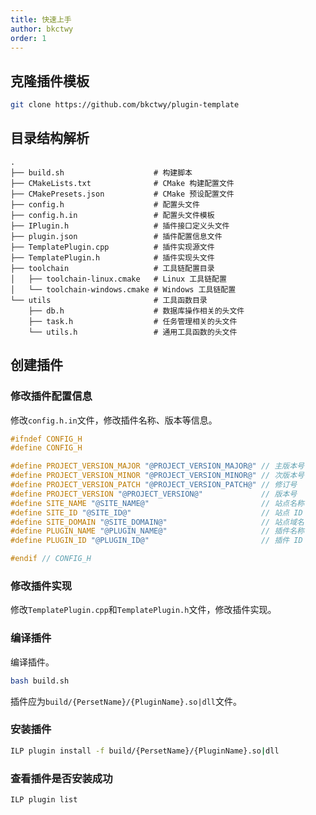 ```yaml
---
title: 快速上手
author: bkctwy
order: 1
---
```


## 克隆插件模板
```bash
git clone https://github.com/bkctwy/plugin-template
```

## 目录结构解析
```
.
├── build.sh                    # 构建脚本
├── CMakeLists.txt              # CMake 构建配置文件
├── CMakePresets.json           # CMake 预设配置文件
├── config.h                    # 配置头文件
├── config.h.in                 # 配置头文件模板
├── IPlugin.h                   # 插件接口定义头文件
├── plugin.json                 # 插件配置信息文件
├── TemplatePlugin.cpp          # 插件实现源文件
├── TemplatePlugin.h            # 插件实现头文件
├── toolchain                   # 工具链配置目录
│   ├── toolchain-linux.cmake   # Linux 工具链配置
│   └── toolchain-windows.cmake # Windows 工具链配置
└── utils                       # 工具函数目录
    ├── db.h                    # 数据库操作相关的头文件
    ├── task.h                  # 任务管理相关的头文件
    └── utils.h                 # 通用工具函数的头文件
```

## 创建插件

### 修改插件配置信息
修改`config.h.in`文件，修改插件名称、版本等信息。
```c++ title="config.h.in"
#ifndef CONFIG_H
#define CONFIG_H

#define PROJECT_VERSION_MAJOR "@PROJECT_VERSION_MAJOR@" // 主版本号
#define PROJECT_VERSION_MINOR "@PROJECT_VERSION_MINOR@" // 次版本号
#define PROJECT_VERSION_PATCH "@PROJECT_VERSION_PATCH@" // 修订号
#define PROJECT_VERSION "@PROJECT_VERSION@"             // 版本号
#define SITE_NAME "@SITE_NAME@"                         // 站点名称
#define SITE_ID "@SITE_ID@"                             // 站点 ID
#define SITE_DOMAIN "@SITE_DOMAIN@"                     // 站点域名
#define PLUGIN_NAME "@PLUGIN_NAME@"                     // 插件名称
#define PLUGIN_ID "@PLUGIN_ID@"                         // 插件 ID

#endif // CONFIG_H
```

### 修改插件实现
修改`TemplatePlugin.cpp`和`TemplatePlugin.h`文件，修改插件实现。

### 编译插件
编译插件。
```bash
bash build.sh
```

插件应为`build/{PersetName}/{PluginName}.so|dll`文件。
### 安装插件
```bash
ILP plugin install -f build/{PersetName}/{PluginName}.so|dll
```

### 查看插件是否安装成功
```bash
ILP plugin list
```
